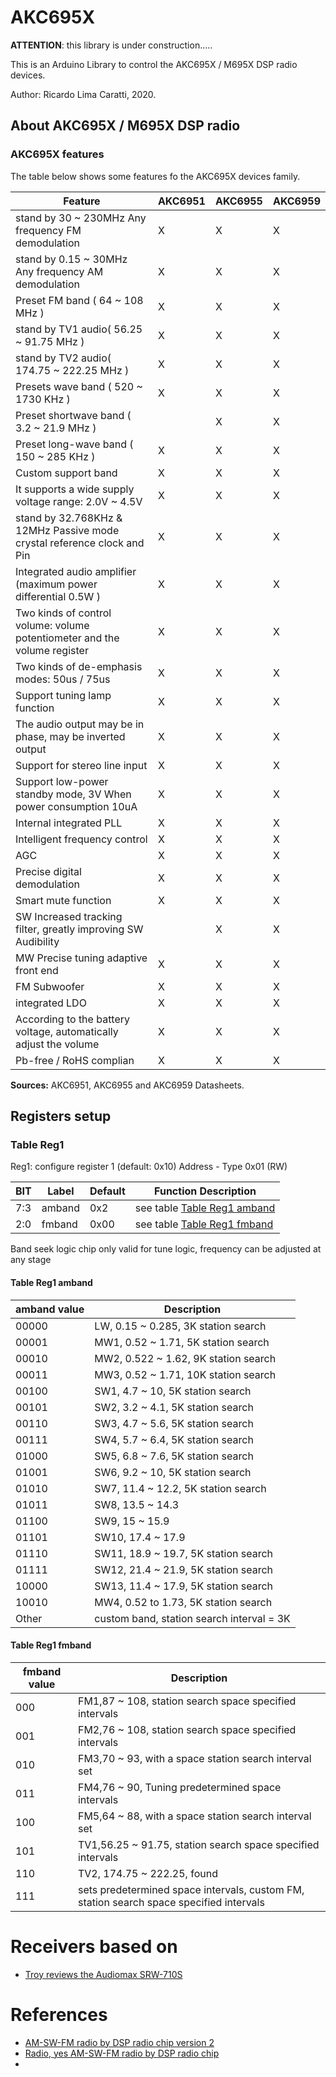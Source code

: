 # AKC695X

__ATTENTION__: this library is under construction..... 

This is an Arduino Library to control the AKC695X / M695X DSP radio devices. 


Author: Ricardo Lima Caratti, 2020. 


## About AKC695X / M695X DSP radio 

### AKC695X features

The table below shows some features fo the AKC695X devices family.


| Feature                                                                   | AKC6951 | AKC6955 | AKC6959 |
| ------------------------------------------------------------------------- | ------- | ------- | ------- |
| stand by 30 ~ 230MHz Any frequency FM demodulation                        |   X     |    X    |    X    |
| stand by 0.15 ~ 30MHz Any frequency AM demodulation                       |   X     |    X    |    X    |
| Preset FM band ( 64 ~ 108 MHz )                                           |   X     |    X    |    X    |
| stand by TV1 audio( 56.25 ~ 91.75 MHz )                                   |   X     |    X    |    X    |
| stand by TV2 audio( 174.75 ~ 222.25 MHz )                                 |   X     |    X    |    X    |
| Presets wave band ( 520 ~ 1730 KHz )                                      |   X     |    X    |    X    |
| Preset shortwave band ( 3.2 ~ 21.9 MHz )                                  |         |    X    |    X    |
| Preset long-wave band ( 150 ~ 285 KHz )                                   |   X     |    X    |    X    |
| Custom support band                                                       |   X     |    X    |    X    |
| It supports a wide supply voltage range: 2.0V ~ 4.5V                      |   X     |    X    |    X    |
| stand by 32.768KHz & 12MHz Passive mode crystal reference clock and Pin   |   X     |    X    |    X    |
| Integrated audio amplifier (maximum power differential 0.5W )             |   X     |    X    |    X    |
| Two kinds of control volume: volume potentiometer and the volume register |   X     |    X    |    X    |
| Two kinds of de-emphasis modes: 50us / 75us                               |   X     |    X    |    X    |
| Support tuning lamp function                                              |   X     |    X    |    X    |
| The audio output may be in phase, may be inverted output                  |   X     |    X    |    X    |
| Support for stereo line input                                             |   X     |    X    |    X    |
| Support low-power standby mode, 3V When power consumption 10uA            |   X     |    X    |    X    |
| Internal integrated PLL                                                   |   X     |    X    |    X    |
| Intelligent frequency control                                             |   X     |    X    |    X    |
| AGC                                                                       |   X     |    X    |    X    |
| Precise digital demodulation                                              |   X     |    X    |    X    |
| Smart mute function                                                       |   X     |    X    |    X    |
| SW Increased tracking filter, greatly improving SW Audibility             |         |    X    |    X    |
| MW Precise tuning adaptive front end                                      |   X     |    X    |    X    |
| FM Subwoofer                                                              |   X     |    X    |    X    |
| integrated LDO                                                            |   X     |    X    |    X    |
| According to the battery voltage, automatically adjust the volume         |   X     |    X    |    X    |
| Pb-free / RoHS complian                                                   |   X     |    X    |    X    |

__Sources:__  AKC6951, AKC6955 and AKC6959 Datasheets.


## Registers setup

### Table Reg1

Reg1: configure register 1 (default: 0x10) Address - Type 0x01 (RW)

|  BIT  |  Label    |  Default | Function Description | 
| ----- | --------- | -------- | -------------------- |         
| 7:3   | amband    |  0x2     | see table [Table Reg1 amband]() | 
| 2:0   | fmband    |  0x00    | see table [Table Reg1 fmband]() |           

Band seek logic chip only valid for tune logic, frequency can be adjusted at any stage


#### Table Reg1 amband

| amband value | Description  |
| ------------ | ------------ |
| 00000        | LW, 0.15 ~ 0.285, 3K station search |
| 00001        | MW1, 0.52 ~ 1.71, 5K station search |
| 00010        | MW2, 0.522 ~ 1.62, 9K station search |
| 00011        | MW3, 0.52 ~ 1.71, 10K station search |
| 00100        | SW1, 4.7 ~ 10, 5K station search |
| 00101        | SW2, 3.2 ~ 4.1, 5K station search |
| 00110        | SW3, 4.7 ~ 5.6, 5K station search |
| 00111        | SW4, 5.7 ~ 6.4, 5K station search |
| 01000        | SW5, 6.8 ~ 7.6, 5K station search |
| 01001        | SW6, 9.2 ~ 10, 5K station search |
| 01010        | SW7, 11.4 ~ 12.2, 5K station search |
| 01011        | SW8, 13.5 ~ 14.3 |
| 01100        | SW9, 15 ~ 15.9 |
| 01101        | SW10, 17.4 ~ 17.9 |
| 01110        | SW11, 18.9 ~ 19.7, 5K station search |
| 01111        | SW12, 21.4 ~ 21.9, 5K station search |
| 10000        | SW13, 11.4 ~ 17.9, 5K station search |
| 10010        | MW4, 0.52 to 1.73, 5K station search |
| Other        | custom band, station search interval = 3K |


#### Table Reg1 fmband

| fmband value | Description  |
| ------------ | ------------ |
| 000          | FM1,87 ~ 108, station search space specified intervals |
| 001          | FM2,76 ~ 108, station search space specified intervals |
| 010          | FM3,70 ~ 93, with a space station search interval set |
| 011          | FM4,76 ~ 90, Tuning predetermined space intervals |
| 100          | FM5,64 ~ 88, with a space station search interval set | 
| 101          | TV1,56.25 ~ 91.75, station search space specified intervals |
| 110          | TV2, 174.75 ~ 222.25, found |
| 111          | sets predetermined space intervals, custom FM, station search space specified intervals |


# Receivers based on

* [Troy reviews the Audiomax SRW-710S](https://swling.com/blog/tag/shortwave-radio-review/)




# References

* [AM-SW-FM radio by DSP radio chip version 2](https://www.tindie.com/products/microwavemont/am-sw-fm-radio-by-dsp-radio-chip-version-2/)
* [Radio, yes AM-SW-FM radio by DSP radio chip](https://hackaday.io/project/12944-radio-yes-am-sw-fm-radio-by-dsp-radio-chip)
*




